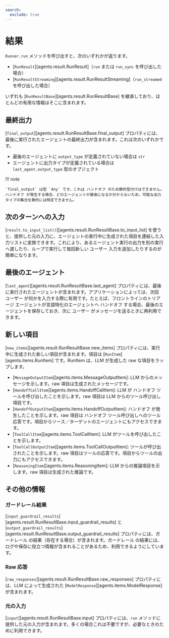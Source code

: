 ```yaml
---
search:
  exclude: true
---
```

# 結果

`Runner.run` メソッドを呼び出すと、次のいずれかが返ります。

- [`RunResult`][agents.result.RunResult]（`run` または `run_sync` を呼び出した場合）
- [`RunResultStreaming`][agents.result.RunResultStreaming]（`run_streamed` を呼び出した場合）

いずれも [`RunResultBase`][agents.result.RunResultBase] を継承しており、ほとんどの有用な情報はそこに含まれます。

## 最終出力

[`final_output`][agents.result.RunResultBase.final_output] プロパティには、最後に実行されたエージェントの最終出力が含まれます。これは次のいずれかです。

- 最後のエージェントに `output_type` が定義されていない場合は `str`
- エージェントに出力タイプが定義されている場合は `last_agent.output_type` 型のオブジェクト

!!! note

    `final_output` は型 `Any` です。これは ハンドオフ のため静的型付けはできません。ハンドオフ が発生する場合、どのエージェントが最後になるか分からないため、可能な出力タイプの集合を静的には特定できません。

## 次のターンへの入力

[`result.to_input_list()`][agents.result.RunResultBase.to_input_list] を使うと、提供した元の入力に、エージェントの実行中に生成された項目を連結した入力リストに変換できます。これにより、あるエージェント実行の出力を別の実行へ渡したり、ループで実行して毎回新しい ユーザー 入力を追加したりするのが簡単になります。

## 最後のエージェント

[`last_agent`][agents.result.RunResultBase.last_agent] プロパティには、最後に実行されたエージェントが含まれます。アプリケーションによっては、次回 ユーザー が何かを入力する際に有用です。たとえば、フロントラインのトリアージ エージェントが言語特化のエージェントへ ハンドオフ する場合、最後のエージェントを保存しておき、次に ユーザー がメッセージを送るときに再利用できます。

## 新しい項目

[`new_items`][agents.result.RunResultBase.new_items] プロパティには、実行中に生成された新しい項目が含まれます。項目は [`RunItem`][agents.items.RunItem] です。RunItem は、LLM が生成した raw な項目をラップします。

- [`MessageOutputItem`][agents.items.MessageOutputItem]: LLM からのメッセージを示します。raw 項目は生成されたメッセージです。
- [`HandoffCallItem`][agents.items.HandoffCallItem]: LLM が ハンドオフ ツールを呼び出したことを示します。raw 項目は LLM からのツール呼び出し項目です。
- [`HandoffOutputItem`][agents.items.HandoffOutputItem]: ハンドオフ が発生したことを示します。raw 項目は ハンドオフ ツール呼び出しへのツール応答です。項目からソース／ターゲットのエージェントにもアクセスできます。
- [`ToolCallItem`][agents.items.ToolCallItem]: LLM がツールを呼び出したことを示します。
- [`ToolCallOutputItem`][agents.items.ToolCallOutputItem]: ツールが呼び出されたことを示します。raw 項目はツールの応答です。項目からツールの出力にもアクセスできます。
- [`ReasoningItem`][agents.items.ReasoningItem]: LLM からの推論項目を示します。raw 項目は生成された推論です。

## その他の情報

### ガードレール結果

[`input_guardrail_results`][agents.result.RunResultBase.input_guardrail_results] と [`output_guardrail_results`][agents.result.RunResultBase.output_guardrail_results] プロパティには、ガードレール の結果（存在する場合）が含まれます。ガードレール の結果には、ログや保存に役立つ情報が含まれることがあるため、利用できるようにしています。

### Raw 応答

[`raw_responses`][agents.result.RunResultBase.raw_responses] プロパティには、LLM によって生成された [`ModelResponse`][agents.items.ModelResponse] が含まれます。

### 元の入力

[`input`][agents.result.RunResultBase.input] プロパティには、`run` メソッドに提供した元の入力が含まれます。多くの場合これは不要ですが、必要なときのために利用できます。